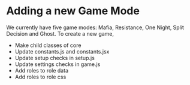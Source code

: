 # Adding a new Game Mode

We currently have five game modes: Mafia, Resistance, One Night, Split Decision and Ghost. To create a new game,

- Make child classes of core
- Update constants.js and constants.jsx
- Update setup checks in setup.js
- Update settings checks in game.js
- Add roles to role data
- Add roles to role css
